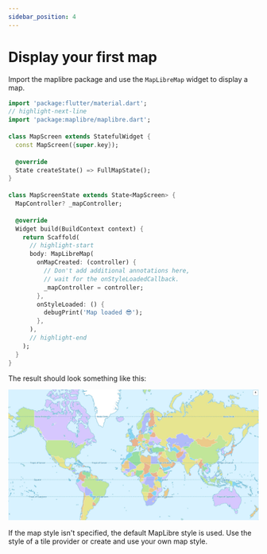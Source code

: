 ```yaml
---
sidebar_position: 4
---
```


# Display your first map

Import the maplibre package and use the `MapLibreMap` widget to display a
map.

```dart title="map_screen.dart"
import 'package:flutter/material.dart';
// highlight-next-line
import 'package:maplibre/maplibre.dart';

class MapScreen extends StatefulWidget {
  const MapScreen({super.key});

  @override
  State createState() => FullMapState();
}

class MapScreenState extends State<MapScreen> {
  MapController? _mapController;

  @override
  Widget build(BuildContext context) {
    return Scaffold(
      // highlight-start
      body: MapLibreMap(
        onMapCreated: (controller) {
          // Don't add additional annotations here,
          // wait for the onStyleLoadedCallback.
          _mapController = controller;
        },
        onStyleLoaded: () {
          debugPrint('Map loaded 😎');
        },
      ),
      // highlight-end
    );
  }
}
```

The result should look something like this:

![First map](../img/first_map.jpg)

If the map style isn't specified, the default MapLibre style is used. Use the 
style of a tile provider or create and use your own map style.